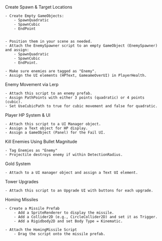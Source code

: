 Create Spawn & Target Locations

	- Create Empty GameObjects:
		- SpawnQuadratic 
		- SpawnCubic 
		- EndPoint 
		
	
	- Position them in your scene as needed.
	- Attach the EnemySpawner script to an empty GameObject (EnemySpawner) and assign:
		- SpawnQuadratic
		- SpawnCubic
		- EndPoint.
	
	- Make sure enemies are tagged as "Enemy".
	- Assign the UI elements (HPText, GameameOverUI) in PlayerHealth.


Enemy Movement via Lerp

	- Attach this script to an enemy prefab.
	- Assign PathPoints with either 3 points (quadratic) or 4 points (cubic).
	- Set UseCubicPath to true for cubic movement and false for quadratic.

Player HP System & UI

	- Attach this script to a UI Manager object.
	- Assign a Text object for HP display.
	- Assign a GameObject (Panel) for the Fail UI.
	
Kill Enemies Using Bullet Magnitude

	- Tag Enemies as "Enemy"
	- Projectile destroys enemy if within DetectionRadius.
	
Gold System

	- Attach to a UI manager object and assign a Text UI element.
	
Tower Upgrades

	- Attach this script to an Upgrade UI with buttons for each upgrade.

Homing Missiles

	- Create a Missile Prefab
		- Add a SpriteRenderer to display the missile.
		- Add a Collider2D (e.g., CircleCollider2D) and set it as Trigger.
		- Add a Rigidbody2D and set Body Type = Kinematic.
		
	- Attach the HomingMissile Script
		- Drag the script onto the missile prefab.
		
